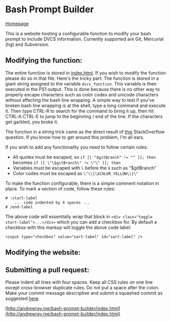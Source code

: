 Bash Prompt Builder
===========================
[Homepage](http://andrewray.me/bash-prompt-builder/index.html) 

This is a website hosting a configurable function to modify your bash prompt to include DVCS information. Currently supported are Git, Mercurial (hg) and Subversion.

## Modifying the function: 
The entire function is stored in [index.html](https://github.com/DelvarWorld/Bash-Prompt-Builder/blob/master/index.html). If you wish to modify the function please do so in that file. Here's the tricky part: The function is stored in a giant string assigned to the variable `dvcs_function`. This variable is then executed in the PS1 output. This is done because there is no other way to properly escape characters such as color codes and unicode characters without affecting the bash line wrapping. A simple way to test if you've broken bash line wrapping is at the shell, type a long command and execute it. Then type CTRL-R to search for the command to bring it up, then hit CTRL-A CTRL-E to jump to the beginning / end of the line. If the characters get garbled, you broke it.

The function in a string trick came as the direct result of [this](http://stackoverflow.com/questions/6592077/bash-prompt-and-echoing-colors-inside-a-function) StackOverflow question. If you know how to get around this problem, I'm all ears.

If you wish to add any functionality you need to follow certain rules:

 - All quotes must be escaped, so `if [[ "$gitBranch" != "" ]]; then` becomes `if [[ \"\$gitBranch\" != \"\" ]]; then`
 - Variables must be escaped with `\` before the `$` such as \"\$gitBranch\"
 - Color codes must be escaped as `\"\\[\$COLOR_YELLOW\\]\"`

To make the function configurable, there is a simple comment notation in place. To mark a section of code, follow these rules:

    # :start-label
        ... code indented by 4 spaces ...
    # /end-label

The above code will essentially wrap that block in `<div class="toggle start-label">...</div>` which you can add a checkbox for. By default a checkbox with this markup will toggle the above code label: 

    <input type="checkbox" value="sart-label" id="sart-label" />
 
## Modifying the website: 

## Submitting a pull request:
Please indent all lines with four spaces. Keep all CSS rules on one line except cross-browser duplicate rules. Do not put a space after the colon. Make your commit message descriptive and submit a squashed commit as suggested [here](http://sandofsky.com/blog/git-workflow.html).

 [http://andrewray.me/bash-prompt-builder/index.html](http://andrewray.me/bash-prompt-builder/index.html) 
